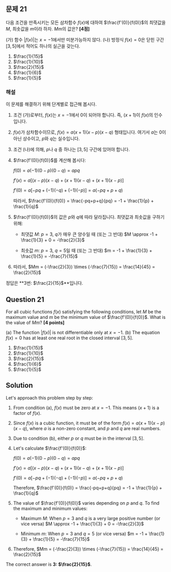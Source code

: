 

## 문제 21
다음 조건을 만족시키는 모든 삼차함수 $f(x)$에 대하여 $\frac{f'(0)}{f(0)}$의 최댓값을 $M$, 최솟값을 $m$이라 하자. $Mm$의 값은? **[4점]**

(가) 함수 $|f(x)|$는 $x=-1$에서만 미분가능하지 않다.
(나) 방정식 $f(x)=0$은 닫힌 구간 $[3,5]$에서 적어도 하나의 실근을 갖는다.

1. $\frac{1}{15}$
2. $\frac{1}{10}$
3. $\frac{2}{15}$
4. $\frac{1}{6}$
5. $\frac{1}{5}$

### 해설
이 문제를 해결하기 위해 단계별로 접근해 봅시다.

1) 조건 (가)로부터, $f(x)$는 $x=-1$에서 0이 되어야 합니다. 즉, $(x+1)$이 $f(x)$의 인수입니다.

2) $f(x)$가 삼차함수이므로, $f(x) = a(x+1)(x-p)(x-q)$ 형태입니다. 여기서 $a$는 0이 아닌 상수이고, $p$와 $q$는 실수입니다.

3) 조건 (나)에 의해, $p$나 $q$ 중 하나는 $[3,5]$ 구간에 있어야 합니다.

4) $\frac{f'(0)}{f(0)}$를 계산해 봅시다:
   
   $f(0) = a(-1)(0-p)(0-q) = apq$
   
   $f'(x) = a[(x-p)(x-q) + (x+1)(x-q) + (x+1)(x-p)]$
   
   $f'(0) = a[-pq + (-1)(-q) + (-1)(-p)] = a(-pq+p+q)$
   
   따라서, $\frac{f'(0)}{f(0)} = \frac{-pq+p+q}{pq} = -1 + \frac{1}{p} + \frac{1}{q}$

5) $\frac{f'(0)}{f(0)}$의 값은 $p$와 $q$에 따라 달라집니다. 최댓값과 최솟값을 구하기 위해:
   
   - 최댓값 $M$: $p=3$, $q$가 매우 큰 양수일 때 (또는 그 반대)
     $M \approx -1 + \frac{1}{3} + 0 = -\frac{2}{3}$
   
   - 최솟값 $m$: $p=3$, $q=5$일 때 (또는 그 반대)
     $m = -1 + \frac{1}{3} + \frac{1}{5} = -\frac{7}{15}$

6) 따라서, $Mm = (-\frac{2}{3}) \times (-\frac{7}{15}) = \frac{14}{45} = \frac{2}{15}$

정답은 **3번: $\frac{2}{15}$**입니다.

## Question 21
For all cubic functions $f(x)$ satisfying the following conditions, let $M$ be the maximum value and $m$ be the minimum value of $\frac{f'(0)}{f(0)}$. What is the value of $Mm$? **[4 points]**

(a) The function $|f(x)|$ is not differentiable only at $x=-1$.
(b) The equation $f(x)=0$ has at least one real root in the closed interval $[3,5]$.

1. $\frac{1}{15}$
2. $\frac{1}{10}$
3. $\frac{2}{15}$
4. $\frac{1}{6}$
5. $\frac{1}{5}$

## Solution
Let's approach this problem step by step:

1) From condition (a), $f(x)$ must be zero at $x=-1$. This means $(x+1)$ is a factor of $f(x)$.

2) Since $f(x)$ is a cubic function, it must be of the form $f(x) = a(x+1)(x-p)(x-q)$, where $a$ is a non-zero constant, and $p$ and $q$ are real numbers.

3) Due to condition (b), either $p$ or $q$ must be in the interval $[3,5]$.

4) Let's calculate $\frac{f'(0)}{f(0)}$:
   
   $f(0) = a(-1)(0-p)(0-q) = apq$
   
   $f'(x) = a[(x-p)(x-q) + (x+1)(x-q) + (x+1)(x-p)]$
   
   $f'(0) = a[-pq + (-1)(-q) + (-1)(-p)] = a(-pq+p+q)$
   
   Therefore, $\frac{f'(0)}{f(0)} = \frac{-pq+p+q}{pq} = -1 + \frac{1}{p} + \frac{1}{q}$

5) The value of $\frac{f'(0)}{f(0)}$ varies depending on $p$ and $q$. To find the maximum and minimum values:
   
   - Maximum $M$: When $p=3$ and $q$ is a very large positive number (or vice versa)
     $M \approx -1 + \frac{1}{3} + 0 = -\frac{2}{3}$
   
   - Minimum $m$: When $p=3$ and $q=5$ (or vice versa)
     $m = -1 + \frac{1}{3} + \frac{1}{5} = -\frac{7}{15}$

6) Therefore, $Mm = (-\frac{2}{3}) \times (-\frac{7}{15}) = \frac{14}{45} = \frac{2}{15}$

The correct answer is **3: $\frac{2}{15}$**.
